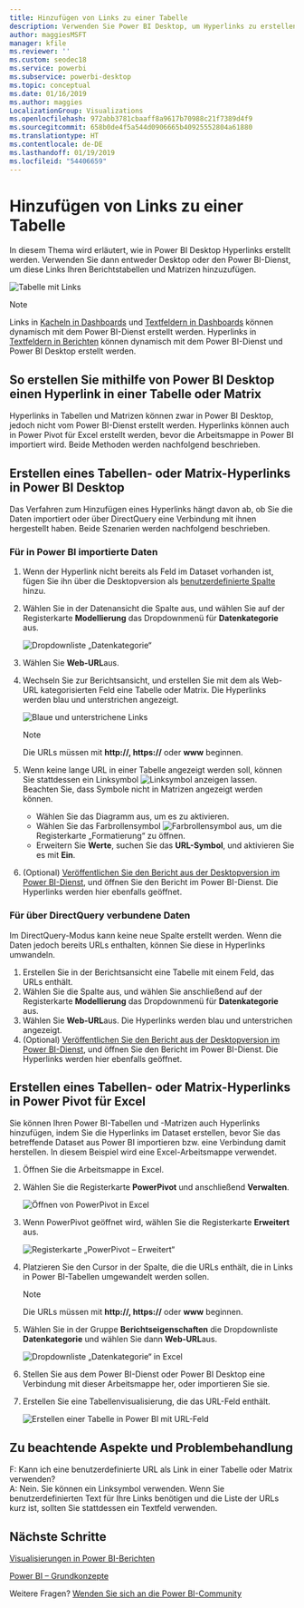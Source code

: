 ```yaml
---
title: Hinzufügen von Links zu einer Tabelle
description: Verwenden Sie Power BI Desktop, um Hyperlinks zu erstellen. Verwenden Sie dann entweder Desktop oder den Power BI-Dienst, um diese Links Ihren Berichtstabellen und Matrizen hinzuzufügen.
author: maggiesMSFT
manager: kfile
ms.reviewer: ''
ms.custom: seodec18
ms.service: powerbi
ms.subservice: powerbi-desktop
ms.topic: conceptual
ms.date: 01/16/2019
ms.author: maggies
LocalizationGroup: Visualizations
ms.openlocfilehash: 972abb3781cbaaff8a9617b70988c21f7389d4f9
ms.sourcegitcommit: 658b0de4f5a544d0906665b40925552804a61880
ms.translationtype: HT
ms.contentlocale: de-DE
ms.lasthandoff: 01/19/2019
ms.locfileid: "54406659"
---
```

# <a name="add-hyperlinks-to-a-table"></a>Hinzufügen von Links zu einer Tabelle
In diesem Thema wird erläutert, wie in Power BI Desktop Hyperlinks erstellt werden. Verwenden Sie dann entweder Desktop oder den Power BI-Dienst, um diese Links Ihren Berichtstabellen und Matrizen hinzuzufügen. 

![Tabelle mit Links](media/power-bi-hyperlinks-in-tables/hyperlinkedtable.png)

> [!NOTE]
> Links in [Kacheln in Dashboards](service-dashboard-edit-tile.md) und [Textfeldern in Dashboards](service-dashboard-add-widget.md) können dynamisch mit dem Power BI-Dienst erstellt werden. Hyperlinks in [Textfeldern in Berichten](service-add-hyperlink-to-text-box.md) können dynamisch mit dem Power BI-Dienst und Power BI Desktop erstellt werden.
> 

## <a name="to-create-a-hyperlink-in-a-table-or-matrix-using-power-bi-desktop"></a>So erstellen Sie mithilfe von Power BI Desktop einen Hyperlink in einer Tabelle oder Matrix
Hyperlinks in Tabellen und Matrizen können zwar in Power BI Desktop, jedoch nicht vom Power BI-Dienst erstellt werden. Hyperlinks können auch in Power Pivot für Excel erstellt werden, bevor die Arbeitsmappe in Power BI importiert wird. Beide Methoden werden nachfolgend beschrieben.

## <a name="create-a-table-or-matrix-hyperlink-in-power-bi-desktop"></a>Erstellen eines Tabellen- oder Matrix-Hyperlinks in Power BI Desktop
Das Verfahren zum Hinzufügen eines Hyperlinks hängt davon ab, ob Sie die Daten importiert oder über DirectQuery eine Verbindung mit ihnen hergestellt haben. Beide Szenarien werden nachfolgend beschrieben.

### <a name="for-data-imported-into-power-bi"></a>Für in Power BI importierte Daten
1. Wenn der Hyperlink nicht bereits als Feld im Dataset vorhanden ist, fügen Sie ihn über die Desktopversion als [benutzerdefinierte Spalte](desktop-common-query-tasks.md) hinzu.
2. Wählen Sie in der Datenansicht die Spalte aus, und wählen Sie auf der Registerkarte **Modellierung** das Dropdownmenü für **Datenkategorie** aus.
   
    ![Dropdownliste „Datenkategorie“](media/power-bi-hyperlinks-in-tables/pbi_data_category.png)
3. Wählen Sie **Web-URL**aus.
4. Wechseln Sie zur Berichtsansicht, und erstellen Sie mit dem als Web-URL kategorisierten Feld eine Tabelle oder Matrix. Die Hyperlinks werden blau und unterstrichen angezeigt.

    ![Blaue und unterstrichene Links](media/power-bi-hyperlinks-in-tables/power-bi-table-with-hyperlinks2.png)

    > [!NOTE]
    > Die URLs müssen mit **http://, https://** oder **www** beginnen.
    >
   
1. Wenn keine lange URL in einer Tabelle angezeigt werden soll, können Sie stattdessen ein Linksymbol  ![Linksymbol](media/power-bi-hyperlinks-in-tables/power-bi-hyperlink-icon.png) anzeigen lassen. Beachten Sie, dass Symbole nicht in Matrizen angezeigt werden können.
   
   * Wählen Sie das Diagramm aus, um es zu aktivieren.
   * Wählen Sie das Farbrollensymbol ![Farbrollensymbol](media/power-bi-hyperlinks-in-tables/power-bi-paintroller.png) aus, um die Registerkarte „Formatierung“ zu öffnen.
   * Erweitern Sie **Werte**, suchen Sie das **URL-Symbol**, und aktivieren Sie es mit **Ein**.
6. (Optional) [Veröffentlichen Sie den Bericht aus der Desktopversion im Power BI-Dienst](guided-learning/publishingandsharing.yml?tutorial-step=2), und öffnen Sie den Bericht im Power BI-Dienst. Die Hyperlinks werden hier ebenfalls geöffnet.

### <a name="for-data-connected-with-directquery"></a>Für über DirectQuery verbundene Daten
Im DirectQuery-Modus kann keine neue Spalte erstellt werden.  Wenn die Daten jedoch bereits URLs enthalten, können Sie diese in Hyperlinks umwandeln.

1. Erstellen Sie in der Berichtsansicht eine Tabelle mit einem Feld, das URLs enthält.
2. Wählen Sie die Spalte aus, und wählen Sie anschließend auf der Registerkarte **Modellierung** das Dropdownmenü für **Datenkategorie** aus.
3. Wählen Sie **Web-URL**aus. Die Hyperlinks werden blau und unterstrichen angezeigt.
4. (Optional) [Veröffentlichen Sie den Bericht aus der Desktopversion im Power BI-Dienst](guided-learning/publishingandsharing.yml?tutorial-step=2), und öffnen Sie den Bericht im Power BI-Dienst. Die Hyperlinks werden hier ebenfalls geöffnet.

## <a name="create-a-table-or-matrix-hyperlink-in-excel-power-pivot"></a>Erstellen eines Tabellen- oder Matrix-Hyperlinks in Power Pivot für Excel
Sie können Ihren Power BI-Tabellen und -Matrizen auch Hyperlinks hinzufügen, indem Sie die Hyperlinks im Dataset erstellen, bevor Sie das betreffende Dataset aus Power BI importieren bzw. eine Verbindung damit herstellen. In diesem Beispiel wird eine Excel-Arbeitsmappe verwendet.

1. Öffnen Sie die Arbeitsmappe in Excel.
2. Wählen Sie die Registerkarte **PowerPivot** und anschließend **Verwalten**.
   
   ![Öffnen von PowerPivot in Excel](media/power-bi-hyperlinks-in-tables/createhyperlinkinpowerpivot2.png)
1. Wenn PowerPivot geöffnet wird, wählen Sie die Registerkarte **Erweitert** aus.
   
   ![Registerkarte „PowerPivot – Erweitert“](media/power-bi-hyperlinks-in-tables/createhyperlinkinpowerpivot3.png)
4. Platzieren Sie den Cursor in der Spalte, die die URLs enthält, die in Links in Power BI-Tabellen umgewandelt werden sollen.
   
   > [!NOTE]
   > Die URLs müssen mit **http://, https://** oder **www** beginnen.
   > 
5. Wählen Sie in der Gruppe **Berichtseigenschaften** die Dropdownliste **Datenkategorie** und wählen Sie dann **Web-URL**aus. 
   
   ![Dropdownliste „Datenkategorie“ in Excel](media/power-bi-hyperlinks-in-tables/createhyperlinksnew.png)

6. Stellen Sie aus dem Power BI-Dienst oder Power BI Desktop eine Verbindung mit dieser Arbeitsmappe her, oder importieren Sie sie.
7. Erstellen Sie eine Tabellenvisualisierung, die das URL-Feld enthält.
   
   ![Erstellen einer Tabelle in Power BI mit URL-Feld](media/power-bi-hyperlinks-in-tables/hyperlinksintables.gif)

## <a name="considerations-and-troubleshooting"></a>Zu beachtende Aspekte und Problembehandlung
F: Kann ich eine benutzerdefinierte URL als Link in einer Tabelle oder Matrix verwenden?    
A: Nein. Sie können ein Linksymbol verwenden. Wenn Sie benutzerdefinierten Text für Ihre Links benötigen und die Liste der URLs kurz ist, sollten Sie stattdessen ein Textfeld verwenden.


## <a name="next-steps"></a>Nächste Schritte
[Visualisierungen in Power BI-Berichten](visuals/power-bi-report-visualizations.md)

[Power BI – Grundkonzepte](consumer/end-user-basic-concepts.md)

Weitere Fragen? [Wenden Sie sich an die Power BI-Community](http://community.powerbi.com/)

